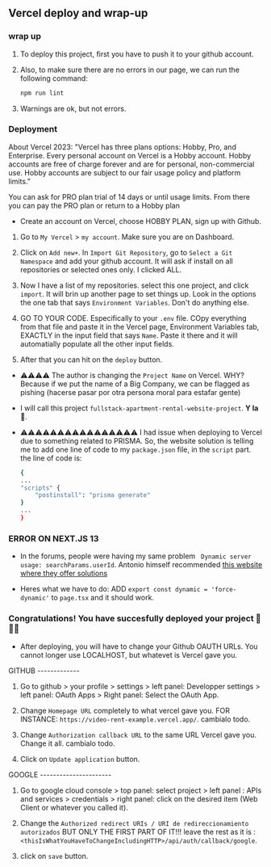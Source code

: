 ## Vercel deploy and wrap-up

### wrap up

1. To deploy this project, first you have to push it to your github account.

2. Also, to make sure there are no errors in our page, we can run the following command:

    ```sh
    npm run lint
    ```

3. Warnings are ok, but not errors.

### Deployment

About Vercel 2023:
"Vercel has three plans options: Hobby, Pro, and Enterprise. Every personal account on Vercel is a Hobby account. Hobby accounts are free of charge forever and are for personal, non-commercial use. Hobby accounts are subject to our fair usage policy and platform limits."

You can ask for PRO plan trial of 14 days or until usage limits. From there you can pay the PRO plan or return to a Hobby plan

-   Create an account on Vercel, choose HOBBY PLAN, sign up with Github.

1. Go to `My Vercel` > `my account`. Make sure you are on Dashboard.

2. Click on `Add new+`. In `Import Git Repository`, go to `Select a Git Namespace` and add your github account. It will ask if install on all repositories or selected ones only. I clicked ALL.

3. Now I have a list of my repositories. select this one project, and click `import`. It will brin up another page to set things up. Look in the options the one tab that says `Environment Variables`. Don't do anything else.

4. GO TO YOUR CODE. Especifically to your `.env` file. COpy everything from that file and paste it in the Vercel page, Environment Variables tab, EXACTLY in the input field that says `Name`. Paste it there and it will automatially populate all the other input fields.

5. After that you can hit on the `deploy` button.

-   ⚠️⚠️⚠️⚠️ The author is changing the `Project Name` on Vercel. WHY? Because if we put the name of a Big Company, we can be flagged as pishing (hacerse pasar por otra persona moral para estafar gente)

-   I will call this project `fullstack-apartment-rental-website-project`. **Y la 🧀**.

-   ⚠️⚠️⚠️⚠️⚠️⚠️⚠️⚠️⚠️⚠️⚠️⚠️⚠️⚠️⚠️⚠️ I had issue when deploying to Vercel due to something related to PRISMA. So, the website solution is telling me to add one line of code to my `package.json` file, in the `script` part. the line of code is:

    ```sh
    {
    ...
    "scripts" {
        "postinstall": "prisma generate"
    }
    ...
    }
    ```

### ERROR ON NEXT.JS 13

-   In the forums, people were having my same problem ` Dynamic server usage: searchParams.userId`. Antonio himself recommended [this website where they offer solutions](https://stackoverflow.com/questions/75051613/digest-dynamic-server-usage-nextjs-13)

-   Heres what we have to do: ADD `export const dynamic = 'force-dynamic'` to `page.tsx` and it should work.

### Congratulations! You have succesfully deployed your project 🥳🥳🥳

-   After deploying, you will have to change your Github OAUTH URLs. You cannot longer use LOCALHOST, but whatevet is Vercel gave you.

GITHUB -------------

1. Go to github > your profile > settings > left panel: Developper settings > left panel: OAuth Apps > Right panel: Select the OAuth App.

2. Change `Homepage URL` completely to what vercel gave you. FOR INSTANCE: `https://video-rent-example.vercel.app/`. cambialo todo.

3. Change `Authorization callback URL` to the same URL Vercel gave you. Change it all. cambialo todo.

4. Click on `Update application` button.

GOOGLE ----------------------

1. Go to google cloud console > top panel: select project > left panel : APIs and services > credentials > right panel: click on the desired item (Web Client or whatever you called it).

2. Change the `Authorized redirect URIs / URI de redireccionamiento autorizados` BUT ONLY THE FIRST PART OF IT!!! leave the rest as it is : `<thisIsWhatYouHaveToChangeIncludingHTTP>/api/auth/callback/google`.

3. click on `save` button.
